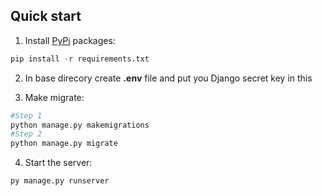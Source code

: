 
## Quick start
1. Install [PyPi](https://pypi.org/) packages:

```python
pip install -r requirements.txt
```
2. In base direcory create __.env__ file and put you Django secret key in this

3. Make migrate:
```python
#Step 1
python manage.py makemigrations
#Step 2
python manage.py migrate
```

4. Start the server:
```python
py manage.py runserver
```

